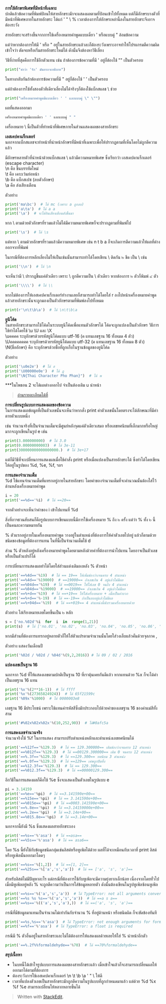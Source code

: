 
**การใช้อักษรพิเศษที่มีหน้าที่เฉพาะ**  
ปกติแล้วข้อความที่พิมพ์ป้อนให้สายอักขระมักจะแสดงผลตามที่ป้อนเข้าไปทั้งหมด แต่ก็มีอักษรบางตัวที่มีหน้าที่พิเศษภายในสายอักขระ ได้แก่ ' " \ % เวลาต้องการใส่อักษรเหล่านี้ลงในสายอักขระจึงอาจต้องระวัง  
  
สายอักขระจะสร้างขึ้นจากการใช้เครื่องหมายคำพูดแบบเดี่ยว ' หรือแบบคู่ " ล้อมข้อความ  
  
แต่ว่าหากต้องการให้มี ' หรือ " อยู่ในสายอักขระแล้วละก็ต้องระวังเพราะอาจทำให้โปรแกรมตีความผิดเข้าใจว่า ตัดจบหรือเริ่มสายอักขระใหม่ได้ ดังนั้นจึงต้องหาวิธีเลี่ยง  
  
วิธีที่ง่ายที่สุดคือการใช้อีกตัวแทน เช่น ถ้าต้องการข้อความที่มี ' อยู่ก็ต้องใช้ "" เป็นตัวครอบ
```py
print("คำว่า 'รัก' มันยากจะอธิบาย")
```
  
ในทางกลับกันถ้าต้องการข้อความที่มี " อยู่ก็ต้องใช้ ' ' เป็นตัวครอบ  
  
แต่ถ้าต้องการใช้ทั้งสองตัวทีเดียวเลี่ยงไม่ได้จริงๆก็ต้องใช้แบ็กสแลช \ ช่วย
```py
print("เครื่องหมายคำพูดมีแบบเดี่ยว ' ' และแบบคู่ \" \"")
```
  
ผลที่แสดงออกมา
```py
เครื่องหมายคำพูดมีแบบเดี่ยว ' ' และแบบคู่ " "
```
  
เครื่องหมาย \ นี้เป็นตัวที่ทำหน้าที่พิเศษภายในส่วนแสดงผลของสายอักขระ  
  
  
  
**เอสเคปคาแร็กเตอร์**  
นอกจากแบ็กสแลชจะทำหน้าที่นำหน้าอักษรที่มีหน้าที่เฉพาะเพื่อให้ปรากฏตามที่เห็นโดยไม่ถูกตีความแล้ว  
  
มีอักษรหลายตัวที่นำหน้าด้วยแบ็กสแลช \ แล้วมีความหมายพิเศษ ซึ่งเรียกว่า เอสเคปคาแร็กเตอร์ (escape character)  
\n คือ ขึ้นบรรทัดใหม่  
\t คือ เคาะเว้นย่อหน้า  
\b คือ แบ็กสเปซ (ลบตัวอักษร)  
\a คือ ส่งเสียงเตือน  
  
ตัวอย่าง
```py
print('ma\bc')  # ได้ mc (เพราะ a ถูกลบ)  
print('a\ta')  # ได้ a a  
print('\a')  # จะได้ยินเสียงเตือนดังขึ้นมา
```
  
หาก \ ตามด้วยตัวอักษรที่รวมแล้วไม่ได้มีความหมายพิเศษก็จะปรากฏตามที่พิมพ์ไป
```py
print('\s')  # ได้ \s
```
  
แต่หาก \ ตามด้วยอักษรที่รวมแล้วมีความหมายพิเศษ เช่น n t b a ก็จะเกิดการตีความแล้วให้ผลที่ต่างออกจากที่พิมพ์  
  
ในกรณีที่ต้องการหลีกเลี่ยงไม่ให้เป็นเช่นนั้นสามารถทำได้โดยเขียน \ ติดกัน ๒ ขีด เป็น \\ เช่น
```py
print('\\n')  # ได้ \n
```
  
จะเห็นว่ามี \ ปรากฏขึ้นแค่ตัวเดียว เพราะ \\ ถูกตีความเป็น \ ตัวเดียว หากต้องการ ๒ ตัวก็พิมพ์ ๔ ตัว
```py
print('\\\\')  # ได้ \\
```
  
หากไม่ต้องการให้เอสเคปคาแร็กเตอร์ทำงานเลยก็สามารถทำได้โดยใส่ r ลงไปหน้าเครื่องหมายคำพูด แล้วสายอักขระนั้นจะถูกมองเป็นตัวอักษรตามที่พิมพ์ลงไปทั้งหมด
```py
print(r'\n\t\b\a')  # ได้ \n\t\b\a
```
  
  
  
**ยูนิโค้ด**  
ในสายอักขระสามารถใช้โค้ดในระบบยูนิโค้ดเพื่อแทนตัวอักษรได้ โค้ดจะถูกแปลงเป็นตัวอักษร วิธีการใช้ทำได้โดยใช้ \u \U และ \X  
\uคคคค ระบุอักษรด้วยรหัสยูนิโค้ดแบบ utf-16 (ค แทนเลขฐาน 16 ทั้งหมด 4 ตัว)  
\Uคคคคคคคค ระบุอักษรด้วยรหัสยูนิโค้ดแบบ utf-32 (ค แทนเลขฐาน 16 ทั้งหมด 8 ตัว)  
\N{ชื่ออักษร} คือ ระบุอักษรด้วยชื่อที่ถูกเก็บในฐานข้อมูลของยูนิโค้ด  
  
ตัวอย่าง
```py
print('\u0e2e')  # ได้ ฮ  
print('\U00000e0e')  # ได้ ฎ  
print("\N{Thai Character Pho Phan}")  # ได้ พ
```
  
***ในไพธอน 2 จะได้ผลต่างออกไป จำเป็นต้องเติม u นำหน้า  
> [อ่านรายละเอียดได้ที่](https://phyblas.hinaboshi.com/20151219)  
  
  
  
**การเปลี่ยนรูปแบบการแสดงผลของข้อความ**  
ในการแสดงผลข้อมูลที่เป็นตัวเลขนั้นจะเห็นว่าหากสั่ง print ค่าตัวเลขนั้นโดยตรงจะได้ลักษณะที่มีค่าตายตัวแบบหนึ่ง  
  
เช่น จำนวนจริงที่เป็นจำนวนเต็มจะมีศูนย์หลังจุดแค่ตัวเดียวเสมอ หรือเลขทศนิยมที่เล็กมากหรือใหญ่มากจะถูกเขียนในรูป e เช่น
```py
print(3.000000000)  # ได้ 3.0  
print(0.00000000003)  # ได้ 3e-11  
print(300000000000000000.)  # ได้ 3e+17
```
  
แต่ก็มีวิธีที่จะเปลี่ยนการแสดงผลเมื่อใช้คำสั่ง print หรือเมื่อแปลงเป็นสายอักขระได้ ซึ่งทำได้โดยเขียนให้อยู่ในรูปของ %d, %e, %f, ฯลฯ  
  
  
  
**การแสดงจำนวนเต็ม**  
%d ใช้แทนจำนวนเต็มที่แทรกอยู่ภายในสายอักขระ โดยค่าของจำนวนเต็มที่จะคำนวณนั้นต้องใส่ไว้ด้านหลังเครื่องหมายคำพูด
```py
i = 20  
print('==%d=='%i)  # ได้ ==20==
```
  
จากตัวอย่างจะเห็นว่าค่าของ i เข้าไปแทนที่ %d  
  
สิ่งที่อาจชวนสับสนก็คือรูปแบบการเขียนแบบนี้มีการใช้เครื่องหมาย % ถึง ๒ ครั้ง แต่ว่า % ทั้ง ๒ นี้เป็นคนละความหมายกัน  
  
% ตัวแรกอยู่ภายในเครื่องหมายคำพูด วางอยู่ในตำแหน่งที่ต้องการให้ค่าตัวเลขไปอยู่ แล้วก็ตามด้วยชนิดของข้อมูลที่ต้องการแทน ในที่นี้เป็นจำนวนเต็มใช้ d  
  
ส่วน % ตัวหลังอยู่หลังเครื่องหมายคำพูดโดยตามหลังด้วยค่าที่ต้องการนำไปแทน โดยอาจเป็นตัวเลขหรือเป็นตัวแปรก็ได้  
  
การเปลี่ยนการแสดงผลทำได้โดยใส่ส่วนแต่งเติมลงหลัง % ตัวหน้า
```py
print('==%4d=='%19)  # ได้ == 19== ให้เพิ่มช่องว่างจนครบ 4 ตำแหน่ง  
print('==%4d=='%19000)  # ==19000== ถ้าเลขเกิน 4 อยู่แล้วไม่มีผล  
print('==%04d=='%19)  # ได้ ==0019== ให้ใส่เลข 0 จนถึง 4 ตำแหน่ง  
print('==%04d=='%19000)  # ==19000== ถ้าเลขเกิน 4 อยู่แล้วไม่มีผล  
print('==%+d=='%19)  # ได้ ==+19== ให้ใส่เครื่องหมาย + เมื่อเป็นค่าบวก  
print('==%+d=='%-19)  # ได้ ==-19== ถ้าเป็นลบอยู่แล้วไม่มีผล  
print('==%+04d=='%19)  # ได้ ==+019== 4 ตำแหน่งนี้นับรวมเครื่องหมายด้วย
```
  
ตัวอย่าง ไล่เรียงหมายเลขโดยขึ้นเป็น ๒ หลัก
```py
s = ['no.%02d'%i  for  i  in  range(1,21)]  
print(s)  # ได้ ['no.01', 'no.02', 'no.03', 'no.04', 'no.05', 'no.06', 'no.07', 'no.08', 'no.09', 'no.10', 'no.11', 'no.12', 'no.13', 'no.14', 'no.15', 'no.16', 'no.17', 'no.18', 'no.19', 'no.20']
```
  
หากมีส่วนที่ต้องการแทรกอยู่หลายตัวก็ให้ใส่ตัวแปรตามจำนวนนั้นโดยใส่วงเล็บแล้วคั่นด้วยจุลภาค ,  
  
ตัวอย่าง แสดงวันเดือนปี
```py
print('%02d / %02d / %04d'%(9,2,2016)) # ได้ 09 / 02 / 2016
```
  
  
  
**แปลงเลขเป็นฐาน 16**

นอกจาก %d ที่ให้แสดงเลขตามปกติเป็นฐาน 10 ที่เราคุ้นเคยกันดีแล้ว หากแทนด้วย %x ก็จะได้ค่าเป็นเลขฐาน 16 แทน  
```py
print('%x'%(2**16-1))  # ได้ ffff  
print('%x'%(27365824924))  # ได้ 65f21599c  
print('%09x'%1000)  # ได้ 0000003e8
```
  
เลขฐาน 16 มีประโยชน์ เพราะใช้แทนค่ารหัสสีซึ่งมักประกอบไปด้วยค่าของเลขฐาน 16 ของค่าแม่สีทั้งสาม
```py
print('#%02x%02x%02x'%(10,252,90))  # ได้#0afc5a
```
  
  
  
**การแสดงเลขจำนวนจริง**  
จำนวนจริงใช้ %f ในการแสดง สามารถปรับตำแหน่งหลักและตำแหน่งเลขทศนิยมได้
```py
print('==%12f=='%129.3)  # ได้ == 129.300000== เติมช่องว่างจนครบ 12 ตำแหน่ง  
print('==%012f=='%129.3)  # ได้ ==00129.300000== เติม 0 จนครบ 12 ตำแหน่ง  
print('==%.3f=='%129.3)  # ได้ ==129.300== ทศนิยม 3 ตำแหน่ง  
print('==%.0f=='%129.3)  # ได้ ==129== เศษถูกปัดทิ้ง  
print('==%12.3f=='%129.3)  # ได้ == 129.300==  
print('==%012.3f=='%129.3)  # ได้ ==00000129.300==
```
  
อีกวิธีในการแสดงผลก็คือใช้ %e ซึ่งจะแสดงเป็นตัวเลขในรูปแบบ e
```py
pi = 3.14159  
print('==%e=='%pi)  # ได้ ==3.141590e+00==  
print('==%15e=='%pi)  # ได้ == 3.141590e+00==  
print('==%015e=='%pi)  # ได้ ==0003.141590e+00==  
print('==%.8e=='%pi)  # ได้ ==3.14159000e+00==  
print('==%.2e=='%pi)  # ได้ ==3.14e+00==  
print('==%015.8e=='%pi)  # ได้ ==3.14e+00==
```
  
  
  
นอกจากนี้ยังมี %s ซึ่งแสดงผลสายอักขระเอง
```py
print('==%s=='%'asa')  # ได้ ==asa==  
print('==%5s=='%'asa')  # ได้ == asa6==
```
  
โดย %s นี้ยังใช้กับข้อมูลชนิดกลุ่มเช่นลิสต์หรือทูเพิลได้ด้วย ผลที่ได้จะเหมือนกับเวลาที่ print ลิสต์หรือทูเพิลนั้นออกมาโดดๆ  
```py
print('==%s=='%[1,2])  # ได้ ==[1, 2]==  
print('==%25s=='%['a','s','a'])  # ได้ == ['a', 's', 'a']==
```
  
สำหรับลิสต์ไม่มีปัญหาอะไร แต่กรณีที่ต้องการใช้กับทูเพิลจะมีความยุ่งยากเล็กน้อย เนื่องจากโดยทั่วไปเมื่อมีทูเพิลอยู่หลัง % จะถูกตีความว่าเป็นการใส่ข้อมูลหลายตัว ดังนั้นต้องเขียนในรูปทูเพิลซ้อนทูเพิล  
```py
print('==%s=='%('a','s','a'))  # ได้ TypeError: not all arguments converted during string formatting  
print('==%s %s %s=='%('a','s','a'))  # ได้ ==a s a==  
print('==%s=='%(('a','s','a'),))  # ได้ ==('a', 's', 'a')==
```
  
กรณีที่มีข้อมูลมาแทนเป็นจำนวนไม่เท่ากันกับจำนวน % ที่อยู่ด้านหน้า หรือชนิดผิด ก็จะขัดข้องทันที
```py
print('==%s,%s=='%'asa')  # ได้ TypeError: not enough arguments for format string  
print('==%f=='%'asa')  # ได้ TypeError: a float is required
```
  
กรณีมี % ตัวอื่นอยู่ในสายอักขระและไม่ได้ต้องการให้แสดงผลด้วยเลยให้ใส่ % นำหน้าอีกตัว
```py
print('==%.2f%%formaldehyde=='%70)  # ได้ ==70%formaldehyde==
```
  
  
  
**สรุปเนื้อหา**  
- ในบทนี้ได้เข้าใจรูปแบบการแสดงผลของสายอักขระแล้ว เมื่อเข้าใจแล้วก็จะสามารถเปลี่ยนผลให้ออกมาได้ตามที่ต้องการ  
- ต้องระวังการใช้เอสเคปคาแร็กเตอร์ \n \t \b \a \' \" \\ ให้ดี  
- เวลาที่แปลงตัวเลขเป็นสายอักขระมักถูกตีความในรูปแบบที่ถูกกำหนดมาแล้ว แต่ด้วย %d %x %f %e สามารถเปลี่ยนให้หลากหลายขึ้นได้

> Written with [StackEdit](https://stackedit.io/).
<!--stackedit_data:
eyJoaXN0b3J5IjpbMTkzODUwMzkwXX0=
-->